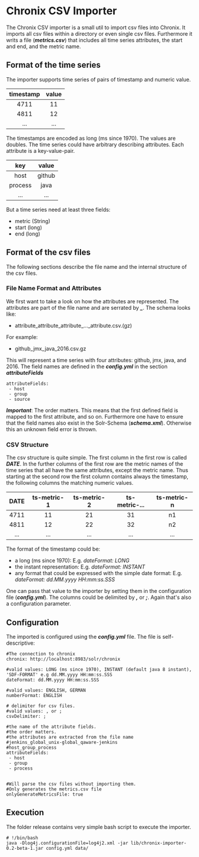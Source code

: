 # Chronix CSV Importer
The Chronix CSV importer is a small util to import csv files into Chronix.
It imports all csv files within a directory or even single csv files.
Furthermore it writs a file (***metrics.csv***) that includes all time series attributes, the start and end, and the metric name.

## Format of the time series
The importer supports time series of pairs of timestamp and numeric value.

| timestamp | value |
|:---------:|:-----:|
|    4711   |   11  |
|    4811   |   12  |
|    ...    |  ...  |

The timestamps are encoded as long (ms since 1970). The values are doubles.
The time series could have arbitrary describing attributes.
Each attribute is a key-value-pair.

| key    |  value  |
|:------:|:-------:|
| host   | github  |
|process |  java   | 
|   ...  |   ...   |

But a time series need at least three fields:

- metric (String)
- start (long)
- end (long)

## Format of the csv files
The following sections describe the file name and the internal structure of the csv files.

### File Name Format and Attributes
We first want to take a look on how the attributes are represented.
The attributes are part of the file name and are serrated by ***\_***.
The schema looks like:

 - attribute_attribute_attribute_..._attribute.csv.(gz)

For example:

 - github_jmx_java_2016.csv.gz
 
This will represent a time series with four attributes: github, jmx, java, and 2016.
The field names are defined in the ***config.yml*** in the section ***attributeFields***

```
attributeFields:
 - host
 - group
 - source
```

***Important***: The order matters. This means that the first defined field is mapped to the first attribute, and so on.
Furthermore one have to ensure that the field names also exist in the Solr-Schema (***schema.xml***).
Otherwise this an unknown field error is thrown.

### CSV Structure
The csv structure is quite simple.
The first column in the first row is called ***DATE***.
In the further columns of the first row are the metric names of the time series that all have the same attributes, except the metric name.
Thus starting at the second row the first column contains always the timestamp, the following columns the matching numeric values.

| DATE | ts-metric-1 |ts-metric-2 |ts-metric-... |ts-metric-n |
|:---------:|:-----:|:---------:|:---------:|:---------:|
|    4711   |   11  |     21    |     31    |     n1    |
|    4811   |   12  |     22    |     32    |     n2    |
|    ...    |  ...  |     ...    |     ...    |    ...    |

The format of the timestamp could be:

 - a long (ms since 1970): E.g. *dateFormat: LONG*
 - the instant representation: E.g. *dateFormat: INSTANT*
 - any format that could be expressed with the simple date format: E.g. *dateFormat: dd.MM.yyyy HH:mm:ss.SSS*
 
One can pass that value to the importer by setting them in the configuration file (***config.yml***).
The columns could be delimited by ***,*** or ***;***. Again that's also a configuration parameter.

## Configuration
The imported is configured using the ***config.yml*** file. 
The file is self-descriptive:

```
#The connection to chronix
chronix: http://localhost:8983/solr/chronix

#valid values: LONG (ms since 1970), INSTANT (default java 8 instant), 'SDF-FORMAT' e.g dd.MM.yyyy HH:mm:ss.SSS
dateFormat: dd.MM.yyyy HH:mm:ss.SSS

#valid values: ENGLISH, GERMAN
numberFormat: ENGLISH

# delimiter for csv files.
#valid values: , or ;
csvDelimiter: ;

#the name of the attribute fields.
#the order matters.
#the attributes are extracted from the file name
#jenkins_global_unix-global_qaware-jenkins
#host_group_process
attributeFields:
 - host
 - group
 - process


#Will parse the csv files without importing them.
#Only generates the metrics.csv file
onlyGenerateMetricsFile: true
```

## Execution
The folder release contains very simple bash script to execute the importer.
```
# !/bin/bash
java -Dlog4j.configurationFile=log4j2.xml -jar lib/chronix-importer-0.2-beta-1.jar config.yml data/
```
